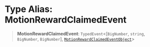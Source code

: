 # Type Alias: MotionRewardClaimedEvent

> **MotionRewardClaimedEvent**: `TypedEvent`\<\[`BigNumber`, `string`, `BigNumber`, `BigNumber`\], [`MotionRewardClaimedEventObject`](../interfaces/MotionRewardClaimedEventObject.md)\>
